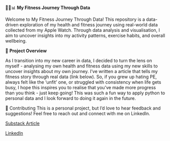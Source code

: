 🏋️‍♀️📊 **My Fitness Journey Through Data** 

Welcome to My Fitness Journey Through Data! This repository is a data-driven exploration of my health and fitness journey using real-world data collected from my Apple Watch. Through data analysis and visualisation, I aim to uncover insights into my activity patterns, exercise habits, and overall wellbeing.

🚀 **Project Overview**

As I transition into my new career in data, I decided to turn the lens on myself - analysing my own health and fitness data using my new skills to uncover insights about my own journey. I’ve written a article that tells my fitness story through real data (link below). So, if you grew up hating PE, always felt like the ‘unfit’ one, or struggled with consistency when life gets busy, I hope this inspires you to realise that you’ve made more progress than you think - just keep going! This was such a fun way to apply python to personal data and I look forward to doing it again in the future.

🤝 Contributing
This is a personal project, but I’d love to hear feedback and suggestions! Feel free to reach out and connect with me on LinkedIn.

[Substack Article](https://open.substack.com/pub/lerissa/p/my-fitness-journey-through-data-a?r=tvag5&utm_campaign=post&utm_medium=web)

[LinkedIn](www.linkedin.com/in/lerissamistry)
